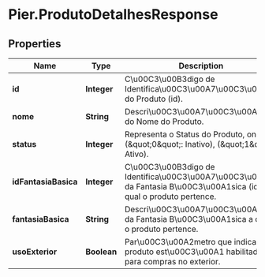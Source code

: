 # Pier.ProdutoDetalhesResponse

## Properties
Name | Type | Description | Notes
------------ | ------------- | ------------- | -------------
**id** | **Integer** | C\u00C3\u00B3digo de Identifica\u00C3\u00A7\u00C3\u00A3o do Produto (id). | 
**nome** | **String** | Descri\u00C3\u00A7\u00C3\u00A3o do Nome do Produto. | 
**status** | **Integer** | Representa o Status do Produto, onde: (\&quot;0\&quot;: Inativo), (\&quot;1\&quot;: Ativo). | 
**idFantasiaBasica** | **Integer** | C\u00C3\u00B3digo de Identifica\u00C3\u00A7\u00C3\u00A3o da Fantasia B\u00C3\u00A1sica (id) a qual o produto pertence. | [optional] 
**fantasiaBasica** | **String** | Descri\u00C3\u00A7\u00C3\u00A3o da Fantasia B\u00C3\u00A1sica a qual o produto pertence. | [optional] 
**usoExterior** | **Boolean** | Par\u00C3\u00A2metro que indica se o produto est\u00C3\u00A1 habilitado para compras no exterior. | [optional] 



